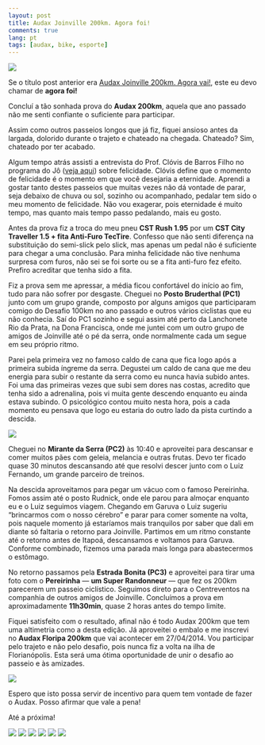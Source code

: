 ```yaml
---
layout: post
title: Audax Joinville 200km. Agora foi!
comments: true
lang: pt
tags: [audax, bike, esporte]
---
```


![](/public/images/2014/04/aj200-largada.jpg)

Se o título post anterior era [Audax Joinville 200km. Agora vai!](/2014/03/02/audax-joinville-200km-agora-vai/), este eu devo chamar de **agora foi!**

Concluí a tão sonhada prova do **Audax 200km**, aquela que ano passado não me senti confiante o suficiente para participar.

Assim como outros passeios longos que já fiz, fiquei ansioso antes da largada, dolorido durante o trajeto e chateado na chegada. Chateado? Sim, chateado por ter acabado.

Algum tempo atrás assisti a entrevista do Prof. Clóvis de Barros Filho no programa do Jô ([veja aqui](http://vimeo.com/75703251)) sobre felicidade. Clóvis define que o momento de felicidade é o momento em que você desejaria a eternidade. Aprendi a gostar tanto destes passeios que muitas vezes não dá vontade de parar, seja debaixo de chuva ou sol, sozinho ou acompanhado, pedalar tem sido o meu momento de felicidade. Não vou exagerar, pois eternidade é muito tempo, mas quanto mais tempo passo pedalando, mais eu gosto.

Antes da prova fiz a troca do meu pneu **CST Rush 1.95** por um **CST City Traveller 1.5 + fita Anti-Furo TecTire**. Confesso que não senti diferença na substituição do semi-slick pelo slick, mas apenas um pedal não é suficiente para chegar a uma conclusão. Para minha felicidade não tive nenhuma surpresa com furos, não sei se foi sorte ou se a fita anti-furo fez efeito. Prefiro acreditar que tenha sido a fita.

Fiz a prova sem me apressar, a média ficou confortável do início ao fim, tudo para não sofrer por desgaste. Cheguei no **Posto Bruderthal (PC1)** junto com um grupo grande, composto por alguns amigos que participaram comigo do Desafio 100km no ano passado e outros vários ciclistas que eu não conhecia. Saí do PC1 sozinho e segui assim até perto da Lanchonete Rio da Prata, na Dona Francisca, onde me juntei com um outro grupo de amigos de Joinville até o pé da serra, onde normalmente cada um segue em seu próprio ritmo.

Parei pela primeira vez no famoso caldo de cana que fica logo após a primeira subida íngreme da serra. Degustei um caldo de cana que me deu energia para subir o restante da serra como eu nunca havia subido antes. Foi uma das primeiras vezes que subi sem dores nas costas, acredito que tenha sido a adrenalina, pois vi muita gente descendo enquanto eu ainda estava subindo. O psicológico contou muito nesta hora, pois a cada momento eu pensava que logo eu estaria do outro lado da pista curtindo a descida.

![](/public/images/2014/04/aj200-subida.jpg)

Cheguei no **Mirante da Serra (PC2)** às 10:40 e aproveitei para descansar e comer muitos pães com geleia, melancia e outras frutas. Devo ter ficado quase 30 minutos descansando até que resolvi descer junto com o Luiz Fernando, um grande parceiro de treinos.

Na descida aproveitamos para pegar um vácuo com o famoso Pereirinha. Fomos assim até o posto Rudnick, onde ele parou para almoçar enquanto eu e o Luiz seguimos viagem. Chegando em Garuva o Luiz sugeriu &#8220;brincarmos com o nosso cérebro&#8221; e parar para comer somente na volta, pois naquele momento já estaríamos mais tranquilos por saber que dali em diante só faltaria o retorno para Joinville. Partimos em um ritmo constante até o retorno antes de Itapoá, descansamos e voltamos para Garuva. Conforme combinado, fizemos uma parada mais longa para abastecermos o estômago.

No retorno passamos pela **Estrada Bonita (PC3)** e aproveitei para tirar uma foto com o **Pereirinha** — **um Super Randonneur** — que fez os 200km parecerem um passeio ciclístico. Seguimos direto para o Centreventos na companhia de outros amigos de Joinville. Concluímos a prova em aproximadamente **11h30min**, quase 2 horas antes do tempo limite.

Fiquei satisfeito com o resultado, afinal não é todo Audax 200km que tem uma altimetria como a desta edição. Já aproveitei o embalo e me inscrevi no **Audax Floripa 200km** que vai acontecer em 27/04/2014. Vou participar pelo trajeto e não pelo desafio, pois nunca fiz a volta na ilha de Florianópolis. Esta será uma ótima oportunidade de unir o desafio ao passeio e às amizades.

![](/public/images/2014/04/aj200-chegada.jpg)

Espero que isto possa servir de incentivo para quem tem vontade de fazer o Audax. Posso afirmar que vale a pena!

Até a próxima!

![](/public/images/2014/04/aj200-rod-arroz.jpg)
![](/public/images/2014/04/aj200-retorno.jpg)
![](/public/images/2014/04/aj200-pereirinha.jpg)
![](/public/images/2014/04/aj200-pc2.jpg)
![](/public/images/2014/04/aj200-pc1.jpg)
![](/public/images/2014/04/aj200-muvuca.jpg)